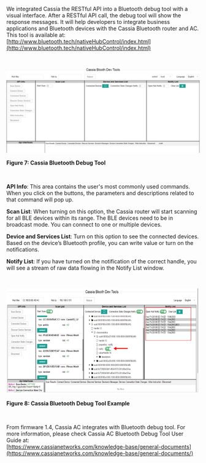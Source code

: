 We integrated Cassia the RESTful API into a Bluetooth debug tool with a visual interface. After a
RESTful API call, the debug tool will show the response messages. It will help developers to
integrate business applications and Bluetooth devices with the Cassia Bluetooth router and
AC. This tool is available at: [http://www.bluetooth.tech/nativeHubControl/index.html](http://www.bluetooth.tech/nativeHubControl/index.html)

<br />

![Figure 7](https://github.com/CassiaNetworks/CassiaSDKGuideResources/blob/master/images/f7.jpg)

**Figure 7: Cassia Bluetooth Debug Tool**

<br />

**API Info**: This area contains the user's most commonly used commands. When you click on
the buttons, the parameters and descriptions related to that command will pop up.

**Scan List**: When turning on this option, the Cassia router will start scanning for all BLE devices within its range. The BLE devices need to be in broadcast mode. You can connect to
one or multiple devices.

**Device and Services List**: Turn on this option to see the connected devices. Based on the
device’s Bluetooth profile, you can write value or turn on the notifications.

**Notify List**: If you have turned on the notification of the correct handle, you will see a stream
of raw data flowing in the Notify List window.

<br />

![Figure 8](https://github.com/CassiaNetworks/CassiaSDKGuideResources/blob/master/images/f8.png)

**Figure 8: Cassia Bluetooth Debug Tool Example**

<br />

From firmware 1.4, Cassia AC integrates with Bluetooth debug tool. For more information, please
check Cassia AC Bluetooth Debug Tool User Guide at: <br />
[https://www.cassianetworks.com/knowledge-base/general-documents](https://www.cassianetworks.com/knowledge-base/general-documents/)